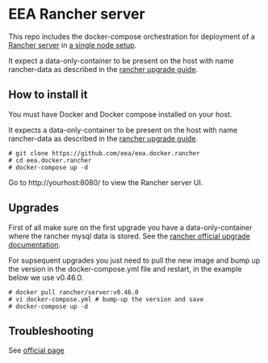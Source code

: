 # EEA Rancher server

This repo includes the docker-compose orchestration for deployment of a [Rancher server](https://github.com/rancher/rancher/) in [a single node setup](http://docs.rancher.com/rancher/installing-rancher/installing-server/).

It expect a data-only-container to be present on the host with name rancher-data as described in the [rancher upgrade guide](http://docs.rancher.com/rancher/upgrading/).

## How to install it

You must have Docker and Docker compose installed on your host.

It expects a data-only-container to be present on the host with name rancher-data as described in the [rancher upgrade guide](http://docs.rancher.com/rancher/upgrading/).

```
# git clone https://github.com/eea/eea.docker.rancher
# cd eea.docker.rancher
# docker-compose up -d
```

Go to http://yourhost:8080/ to view the Rancher server UI.

## Upgrades

First of all make sure on the first upgrade you have a data-only-container where the rancher mysql data is stored. See the [rancher official upgrade documentation](http://docs.rancher.com/rancher/upgrading/).

For supsequent upgrades you just need to pull the new image and bump up the version in the docker-compose.yml file and restart, in the example below we use v0.46.0.

```
# docker pull rancher/server:v0.46.0
# vi docker-compose.yml # bump-up the version and save
# docker-compose up -d
```

## Troubleshooting

See [official page](http://docs.rancher.com/rancher/faqs/troubleshooting/)
